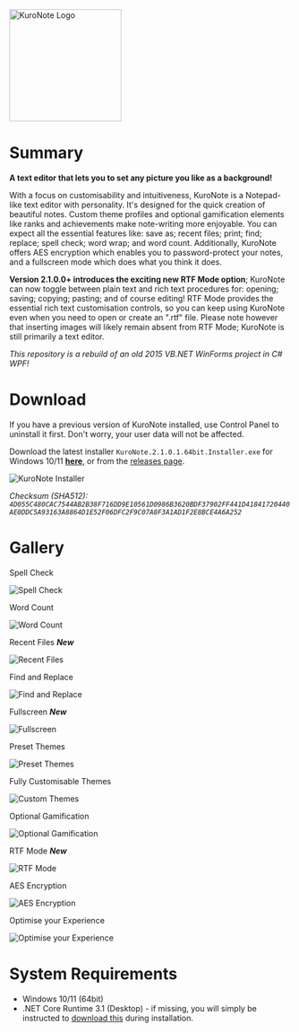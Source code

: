 <img alt="KuroNote Logo" src="https://i.imgur.com/qUvJVqj.gif" width="200px"/>

# Summary
**A text editor that lets you to set any picture you like as a background!**

With a focus on customisability and intuitiveness, KuroNote is a Notepad-like text editor with personality. It's designed for the quick creation of beautiful notes. Custom theme profiles and optional gamification elements like ranks and achievements make note-writing more enjoyable. You can expect all the essential features like: save as; recent files; print; find; replace; spell check; word wrap; and word count. Additionally, KuroNote offers AES encryption which enables you to password-protect your notes, and a fullscreen mode which does what you think it does.

**Version 2.1.0.0+ introduces the exciting new RTF Mode option**; KuroNote can now toggle between plain text and rich text procedures for: opening; saving; copying; pasting; and of course editing! RTF Mode provides the essential rich text customisation controls, so you can keep using KuroNote even when you need to open or create an ".rtf" file. Please note however that inserting images will likely remain absent from RTF Mode; KuroNote is still primarily a text editor.

*This repository is a rebuild of an old 2015 VB.NET WinForms project in C# WPF!*

# Download
If you have a previous version of KuroNote installed, use Control Panel to uninstall it first. Don't worry, your user data will not be affected.

Download the latest installer `KuroNote.2.1.0.1.64bit.Installer.exe` for Windows 10/11 **[here](https://github.com/Micsupreeme/KuroNote/releases/download/Feature/KuroNote.2.1.0.1.64bit.Installer.exe)**, or from the [releases page](https://github.com/Micsupreeme/KuroNote/releases/latest).

![KuroNote Installer](https://i.imgur.com/g8rNYbZ.png)

*Checksum (SHA512):  `4D055C480CAC7544AB2B38F716DD9E10561D0986B3620BDF37902FF441D41841720440AE0DDC5A93163A8864D1E52F06DFC2F9C07A8F3A1AD1F2E8BCE4A6A252`*

# Gallery
Spell Check

![Spell Check](https://i.imgur.com/3t0J0xG.png)

Word Count

![Word Count](https://i.imgur.com/rt9UdVJ.png)

Recent Files ***New***

![Recent Files](https://i.imgur.com/PyauhbJ.png)

Find and Replace

![Find and Replace](https://i.imgur.com/UapAjJI.png)

Fullscreen ***New***

![Fullscreen](https://i.imgur.com/tY3sK1u.png)

Preset Themes

![Preset Themes](https://i.imgur.com/fEpE3V2.png)

Fully Customisable Themes

![Custom Themes](https://i.imgur.com/dl5Oubr.png)

Optional Gamification

![Optional Gamification](https://i.imgur.com/Q67cInC.png)

RTF Mode ***New***

![RTF Mode](https://i.imgur.com/tkmMtxI.png)

AES Encryption

![AES Encryption](https://i.imgur.com/WFhD5j6.png)

Optimise your Experience

![Optimise your Experience](https://i.imgur.com/pi4Q2SH.png)
# System Requirements

- Windows 10/11 (64bit)
- .NET Core Runtime 3.1 (Desktop) - if missing, you will simply be instructed to [download this](https://download.visualstudio.microsoft.com/download/pr/411e36fb-e1c7-4158-9464-0a473ec12a90/9b564480c7e693f3a297e83e73c02586/windowsdesktop-runtime-3.1.19-win-x64.exe
) during installation.
